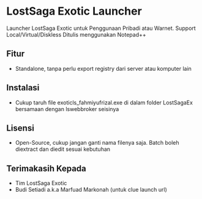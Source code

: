 # LostSaga Exotic Launcher

Launcher LostSaga Exotic untuk Penggunaan Pribadi atau Warnet. Support Local/Virtual/Diskless
Ditulis menggunakan Notepad++

## Fitur

- Standalone, tanpa perlu export registry dari server atau komputer lain

## Instalasi

- Cukup taruh file exoticls_fahmiyufrizal.exe di dalam folder LostSagaEx bersamaan dengan lswebbroker seisinya

## Lisensi

- Open-Source, cukup jangan ganti nama filenya saja. Batch boleh diextract dan diedit sesuai kebutuhan

## Terimakasih Kepada

- Tim LostSaga Exotic
- Budi Setiadi a.k.a Marfuad Markonah (untuk clue launch url)
